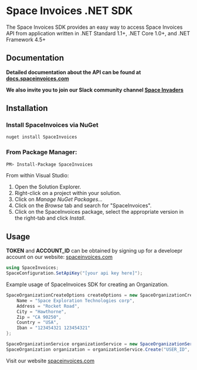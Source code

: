 ﻿# Space Invoices .NET SDK

The Space Invoices SDK provides an easy way to access Space Invoices API from application written in .NET Standard 1.1+, .NET Core 1.0+, and .NET Framework 4.5+

## Documentation

 **Detailed documentation about the API can be found at [docs.spaceinvoices.com](http://docs.spaceinvoices.com)**

**We also invite you to join our Slack community channel [Space Invaders](http://joinslack.spaceinvoices.com)**

## Installation

### Install SpaceInvoices via NuGet
```bash
nuget install SpaceInvoices
```

### From Package Manager:
```bash
PM> Install-Package SpaceInvoices
```
From within Visual Studio:

1. Open the Solution Explorer.
2. Right-click on a project within your solution.
3. Click on *Manage NuGet Packages...*
4. Click on the *Browse* tab and search for "SpaceInvoices".
5. Click on the SpaceInvoices package, select the appropriate version in the right-tab and click *Install*.

## Usage

**TOKEN** and **ACCOUNT_ID** can be obtained by signing up for a develoepr account on our website: [spaceinvoices.com](http://spaceinvoices.com)

``` csharp
using SpaceInvoices;
SpaceConfiguration.SetApiKey("[your api key here]");
```

Example usage of SpaceInvoices SDK for creating an Organization.
``` csharp
SpaceOrganizationCreateOptions createOptions = new SpaceOrganizationCreateOptions{
    Name = "Space Exploration Technologies corp",
    Address = "Rocket Road",
    City = "Hawthorne",
    Zip = "CA 90250",
    Country = "USA",
    Iban = "123454321 123454321"
};

SpaceOrganizationService organizationService = new SpaceOrganizationService();
SpaceOrganization organization = organizationService.Create("USER_ID", createOptions);
```

Visit our website [spaceinvoices.com](http://spaceinvoices.com)